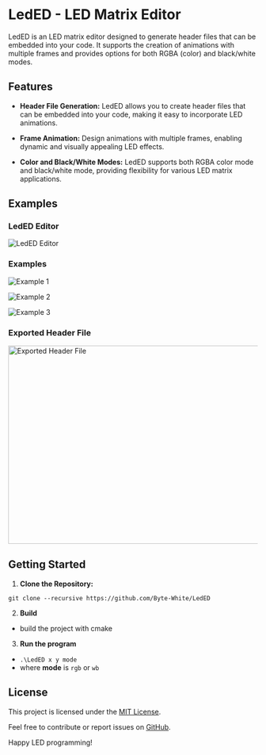 # LedED - LED Matrix Editor

LedED is an LED matrix editor designed to generate header files that can be embedded into your code. It supports the creation of animations with multiple frames and provides options for both RGBA (color) and black/white modes.

## Features

- **Header File Generation:** LedED allows you to create header files that can be embedded into your code, making it easy to incorporate LED animations.

- **Frame Animation:** Design animations with multiple frames, enabling dynamic and visually appealing LED effects.

- **Color and Black/White Modes:** LedED supports both RGBA color mode and black/white mode, providing flexibility for various LED matrix applications.

## Examples

### LedED Editor

![LedED Editor](https://github.com/Byte-White/MAX7219-Dev/assets/51212450/e206b911-b73d-4fc0-8bca-feab067aa0e8)

### Examples

![Example 1](https://github.com/Byte-White/MAX7219-Dev/assets/51212450/4629b9c5-dec6-4e06-8f1a-fcd6a0cf7433)

![Example 2](https://github.com/Byte-White/WS2812-Dev/assets/51212450/5996d8b4-5e5e-4b3e-a7aa-5759b8fdda84)

![Example 3](https://github.com/Byte-White/LedED/assets/51212450/4d2286f2-5aef-4255-a8b7-2dac581fe1ac)




### Exported Header File

<img src="https://github.com/Byte-White/MAX7219-Dev/assets/51212450/d83f169a-eb3d-4ed4-a190-c4368762de75" width = 800 height = 400 alt="Exported Header File">

## Getting Started

1. **Clone the Repository:**

`git clone --recursive https://github.com/Byte-White/LedED`


2. **Build**
- build the project with cmake

3. **Run the program**
- `.\LedED x y mode`
- where **mode** is `rgb` or `wb`

## License

This project is licensed under the [MIT License](LICENSE).

Feel free to contribute or report issues on [GitHub](https://github.com/Byte-White/LedED).

Happy LED programming!
